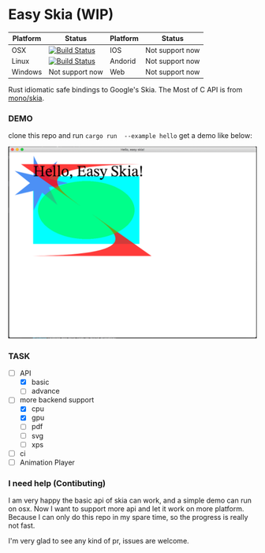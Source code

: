# Easy Skia (WIP)
| Platform      | Status | Platform      | Status |
| ----------- | ----------- | ----------- | ----------- |
| OSX      | [![Build Status](https://api.cirrus-ci.com/github/M-Adoo/easy-skia.svg?task=osx_test)](https://cirrus-ci.com/github/M-Adoo/easy-skia)   | IOS | Not support now
| Linux    | [![Build Status](https://api.cirrus-ci.com/github/M-Adoo/easy-skia.svg?task=linux_test)](https://cirrus-ci.com/github/M-Adoo/easy-skia)   | Andorid |Not support now
| Windows  | Not support now | Web | Not support now

Rust idiomatic safe bindings to Google's Skia. The Most of C API is from [mono/skia](https://github.com/mono/skia).

### DEMO

clone this repo and run `cargo run  --example hello` get a demo like below:

![demo](./hello.png)

### TASK

- [ ] API
  - [x] basic 
  - [ ] advance
- [ ] more backend support
  - [x] cpu
  - [x] gpu
  - [ ] pdf
  - [ ] svg
  - [ ] xps
- [ ] ci
- [ ] Animation Player

### I need help (Contibuting)

I am very happy the basic api of skia can work, and a simple demo can run on osx. Now I want to support more api and let it work on more platform. Because I can only do this repo in my spare time, so the progress is really not fast.

I'm very glad to see any kind of pr, issues are welcome.